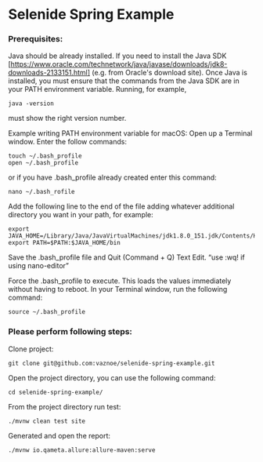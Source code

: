 # Selenide Spring Example

### Prerequisites:
Java should be already installed.
If you need to install the Java SDK [https://www.oracle.com/technetwork/java/javase/downloads/jdk8-downloads-2133151.html] (e.g. from Oracle's download site).
Once Java is installed, you must ensure that the commands from the Java SDK are in your PATH environment variable. 
Running, for example,
```
java -version
```
must show the right version number.

Example writing PATH environment variable for macOS:
Open up a Terminal window.
Enter the follow commands:
```
touch ~/.bash_profile 
open ~/.bash_profile
```
or if you have .bash_profile already created enter this command:
```
nano ~/.bash_rofile
```
Add the following line to the end of the file adding whatever additional directory you want in your path, for example:
```
export JAVA_HOME=/Library/Java/JavaVirtualMachines/jdk1.8.0_151.jdk/Contents/Home
export PATH=$PATH:$JAVA_HOME/bin
```
Save the .bash_profile file and Quit (Command + Q) Text Edit.
“use :wq! if using nano-editor”

Force the .bash_profile to execute. This loads the values immediately without having to reboot. In your Terminal window, run the following command:
```
source ~/.bash_profile
```

### Please perform following steps:

Clone project:
```
git clone git@github.com:vaznoe/selenide-spring-example.git
```
Open the project directory, you can use the following command:
```
cd selenide-spring-example/
```
From the project directory run test:
```
./mvnw clean test site
```
Generated and open the report:
```
./mvnw io.qameta.allure:allure-maven:serve
```
